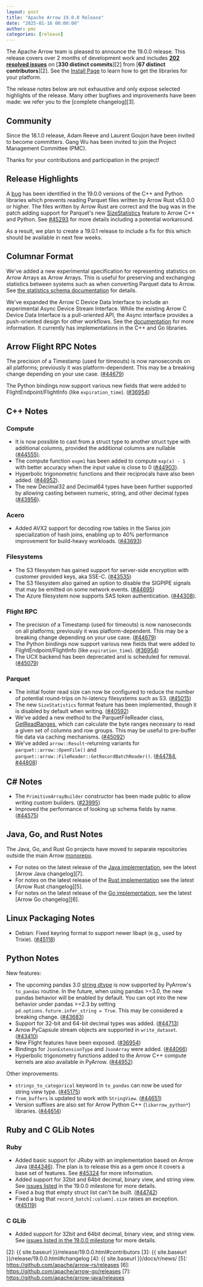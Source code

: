 ```yaml
---
layout: post
title: "Apache Arrow 19.0.0 Release"
date: "2025-01-16 00:00:00"
author: pmc
categories: [release]
---
```

<!--
{% comment %}
Licensed to the Apache Software Foundation (ASF) under one or more
contributor license agreements.  See the NOTICE file distributed with
this work for additional information regarding copyright ownership.
The ASF licenses this file to you under the Apache License, Version 2.0
(the "License"); you may not use this file except in compliance with
the License.  You may obtain a copy of the License at

http://www.apache.org/licenses/LICENSE-2.0

Unless required by applicable law or agreed to in writing, software
distributed under the License is distributed on an "AS IS" BASIS,
WITHOUT WARRANTIES OR CONDITIONS OF ANY KIND, either express or implied.
See the License for the specific language governing permissions and
limitations under the License.
{% endcomment %}
-->

The Apache Arrow team is pleased to announce the 19.0.0 release. This release
covers over 2 months of development work and includes [**202 resolved
issues**][1] on [**330 distinct commits**][2] from [**67 distinct
contributors**][2]. See the [Install Page](https://arrow.apache.org/install/) to
learn how to get the libraries for your platform.

The release notes below are not exhaustive and only expose selected highlights
of the release. Many other bugfixes and improvements have been made: we refer
you to the [complete changelog][3].

## Community

Since the 18.1.0 release, Adam Reeve and Laurent Goujon have been invited to
become committers. Gang Wu has been invited to join the Project Management
Committee (PMC).

Thanks for your contributions and participation in the project!

## Release Highlights

A [bug](https://github.com/apache/arrow/issues/45283) has been identified in the
19.0.0 versions of the C++ and Python libraries which prevents reading Parquet
files written by Arrow Rust v53.0.0 or higher. The files written by Arrow Rust
are correct and the bug was in the patch adding support for Parquet's new
[SizeStatistics](https://github.com/apache/parquet-format/pull/197) feature to
Arrow C++ and Python. See [#45293](https://github.com/apache/arrow/issues/45283)
for more details including a potential workaround.

As a result, we plan to create a 19.0.1 release to include a fix for this which
should be available in next few weeks.

## Columnar Format

We've added a new experimental specification for representing statistics on
Arrow Arrays as Arrow Arrays. This is useful for preserving and exchanging
statistics between systems such as when converting Parquet data to Arrow. See
[the statistics schema
documentation](https://arrow.apache.org/docs/format/StatisticsSchema.html) for
details.

We've expanded the Arrow C Device Data Interface to include an experimental
Async Device Stream Interface. While the existing Arrow C Device Data Interface
is a pull-oriented API, the Async interface provides a push-oriented design for
other workflows. See the
[documentation](https://arrow.apache.org/docs/format/CDeviceDataInterface.html#async-device-stream-interface)
for more information. It currently has implementations in the C++ and Go
libraries.

## Arrow Flight RPC Notes

The precision of a Timestamp (used for timeouts) is now nanoseconds on all
platforms; previously it was platform-dependent. This may be a breaking change
depending on your use case.
([#44679](https://github.com/apache/arrow/issues/44679))

The Python bindings now support various new fields that were added to
FlightEndpoint/FlightInfo (like `expiration_time`).
([#36954](https://github.com/apache/arrow/issues/36954))

## C++ Notes

### Compute

- It is now possible to cast from a struct type to another struct type with
additional columns, provided the additional columns are nullable
([#44555)](https://github.com/apache/arrow/issues/44555).
- The compute function `expm1` has been added to compute `exp(x) - 1` with better
accuracy when the input value is close to 0
([#44903](https://github.com/apache/arrow/issues/44903)).
- Hyperbolic trigonometric functions and their reciprocals have also been added.
([#44952](https://github.com/apache/arrow/issues/44952)).
- The new Decimal32 and Decimal64 types have been further supported by allowing
casting between numeric, string, and other decimal types
([#43956](https://github.com/apache/arrow/issues/43956)).

### Acero

- Added AVX2 support for decoding row tables in the Swiss join specialization of
hash joins, enabling up to 40% performance improvement for build-heavy
workloads. ([#43693](https://github.com/apache/arrow/issues/43693))

### Filesystems

- The S3 filesystem has gained support for server-side encryption with customer
provided keys, aka SSE-C.
([#43535](https://github.com/apache/arrow/issues/43535))
- The S3 filesystem also gained an option to disable the SIGPIPE signals that
may be emitted on some network events.
([#44695](https://github.com/apache/arrow/issues/44695))
- The Azure filesystem now supports SAS token authentication.
([#44308](https://github.com/apache/arrow/issues/44308)).

### Flight RPC

- The precision of a Timestamp (used for timeouts) is now nanoseconds on all
  platforms; previously it was platform-dependent. This may be a breaking change
depending on your use case.
  ([#44679](https://github.com/apache/arrow/issues/44679))
- The Python bindings now support various new fields that were added to
  FlightEndpoint/FlightInfo (like `expiration_time`).
  ([#36954](https://github.com/apache/arrow/issues/36954))
- The UCX backend has been deprecated and is scheduled for removal.
  ([#45079](https://github.com/apache/arrow/issues/45079))

### Parquet

- The initial footer read size can now be configured to reduce the number of
potential round-trips on hi-latency filesystems such as S3.
([#45015](https://github.com/apache/arrow/issues/45015))
- The new `SizeStatistics` format feature has been implemented, though it is
disabled by default when writing.
([#40592](https://github.com/apache/arrow/issues/40592))
- We've added a new method to the ParquetFileReader class,
[GetReadRanges](https://arrow.apache.org/docs/cpp/api/formats.html#_CPPv4N7parquet17ParquetFileReader13GetReadRangesERKNSt6vectorIiEERKNSt6vectorIiEE7int64_t7int64_t),
which can calculate the byte ranges necessary to read a given set of columns and
row groups. This may be useful to pre-buffer file data via caching mechanisms.
([#45092](https://github.com/apache/arrow/issues/45092))
- We've added `arrow::Result`-returning variants for
`parquet::arrow::OpenFile()` and
`parquet::arrow::FileReader::GetRecordBatchReader()`.
([#44784](https://github.com/apache/arrow/issues/44784),
[#44808](https://github.com/apache/arrow/issues/44808))

## C# Notes

- The `PrimitiveArrayBuilder` constructor has been made public to allow writing
  custom builders. ([#23995](https://github.com/apache/arrow/issues/23995))
- Improved the performance of looking up schema fields by name.
  ([#44575](https://github.com/apache/arrow/issues/44575))

## Java, Go, and Rust Notes

The Java, Go, and Rust Go projects have moved to separate repositories outside
the main Arrow [monorepo](https://github.com/apache/arrow).

- For notes on the latest release of the [Java
implementation](https://github.com/apache/arrow-java), see the latest [Arrow
Java changelog][7].
- For notes on the latest release of the [Rust
  implementation](https://github.com/apache/arrow-rs) see the latest [Arrow Rust
  changelog][5].
- For notes on the latest release of the [Go
implementation](https://github.com/apache/arrow-go), see the latest [Arrow Go
changelog][6].

## Linux Packaging Notes

- Debian: Fixed keyring format to support newer libapt (e.g., used by
  Trixie). ([#45118](https://github.com/apache/arrow/issues/45118))

## Python Notes

New features:

- The upcoming pandas 3.0 [string
  dtype](https://pandas.pydata.org/pdeps/0014-string-dtype.html) is now
  supported by PyArrow's `to_pandas` routine. In the future, when using pandas >=3.0,
  the new pandas behavior will be enabled by default. You can opt into
  the new behavior under pandas >=2.3 by setting `pd.options.future.infer_string
  = True`. This may be considered a breaking change.
  ([#43683](https://github.com/apache/arrow/issues/43683))
- Support for 32-bit and 64-bit decimal types was added.
  ([#44713](https://github.com/apache/arrow/issues/44713))
- Arrow PyCapsule stream objects are supported in `write_dataset`.
  ([#43410](https://github.com/apache/arrow/issues/43410))
- New Flight features have been exposed.
  ([#36954](https://github.com/apache/arrow/issues/36954))
- Bindings for `JsonExtensionType` and `JsonArray` were added.
  ([#44066](https://github.com/apache/arrow/issues/44066))
- Hyperbolic trigonometry functions added to the Arrow C++ compute kernels are
  also available in PyArrow.
  ([#44952](https://github.com/apache/arrow/issues/44952))

Other improvements:

- `strings_to_categorical` keyword in `to_pandas` can now be used for string
  view type. ([#45175](https://github.com/apache/arrow/issues/45175))
- `from_buffers` is updated to work with `StringView`.
  ([#44651](https://github.com/apache/arrow/issues/44651))
- Version suffixes are also set for Arrow Python C++ (`libarrow_python*`)
  libraries. ([#44614](https://github.com/apache/arrow/issues/44614))

## Ruby and C GLib Notes

### Ruby

- Added basic support for JRuby with an implementation based on Arrow Java
  ([#44346](https://github.com/apache/arrow/pull/44346)). The plan is to release
  this as a gem once it covers a base set of features. See
  [#45324](https://github.com/apache/arrow/issues/45324) for more information.
- Added support for 32bit and 64bit decimal, binary view, and string view. See
  [issues
  listed](https://github.com/apache/arrow/issues?q=is%3Aclosed%20milestone%3A19.0.0%20label%3A%22Component%3A%20GLib%22)
  in the 19.0.0 milestone for more details.
- Fixed a bug that empty struct list can't be built.
  ([#44742](https://github.com/apache/arrow/issues/44742))
- Fixed a bug that `record_batch[:column].size` raises an exception.
  ([#45119](https://github.com/apache/arrow/issues/45119))

### C GLib

- Added support for 32bit and 64bit decimal, binary view, and string view. See
  [issues listed in the 19.0.0
  milestone](https://github.com/apache/arrow/issues?q=is%3Aclosed%20milestone%3A19.0.0%20label%3A%22Component%3A%20GLib%22)
  for more details.

[1]: https://github.com/apache/arrow/milestone/66?closed=1
[2]: {{ site.baseurl }}/release/19.0.0.html#contributors
[3]: {{ site.baseurl }}/release/19.0.0.html#changelog
[4]: {{ site.baseurl }}/docs/r/news/
[5]: https://github.com/apache/arrow-rs/releases
[6]: https://github.com/apache/arrow-go/releases
[7]: https://github.com/apache/arrow-java/releases
